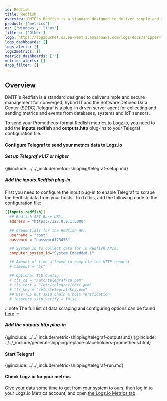 ```yaml
---
id: Redfish
title: Redfish
overview: DMTF's Redfish is a standard designed to deliver simple and secure management for converged, hybrid IT and the Software Defined Data Center (SDDC).Telegraf is a plug-in driven server agent for collecting and sending metrics and events from databases, systems and IoT sensors.
product: ['metrics']
os: ['windows', 'linux']
filters: ['Other']
logo: https://logzbucket.s3.eu-west-1.amazonaws.com/logz-docs/shipper-logos/redfish-logo.png
logs_dashboards: []
logs_alerts: []
logs2metrics: []
metrics_dashboards: ['']
metrics_alerts: []
drop_filter: []
---
```




## Overview

DMTF's Redfish is a standard designed to deliver simple and secure management for converged, hybrid IT and the Software Defined Data Center (SDDC).Telegraf is a plug-in driven server agent for collecting and sending metrics and events from databases, systems and IoT sensors.

To send your Prometheus-format Redfish metrics to Logz.io, you need to add the **inputs.redfish** and **outputs.http** plug-ins to your Telegraf configuration file.

#### Configure Telegraf to send your metrics data to Logz.io

 

##### Set up Telegraf v1.17 or higher

{@include: ../../_include/metric-shipping/telegraf-setup.md}

##### Add the inputs.Redfish plug-in

First you need to configure the input plug-in to enable Telegraf to scrape the Redfish data from your hosts. To do this, add the following code to the configuration file:

``` ini
[[inputs.redfish]]
  ## Redfish API Base URL.
  address = "https://127.0.0.1:5000"

  ## Credentials for the Redfish API.
  username = "root"
  password = "password123456"

  ## System Id to collect data for in Redfish APIs.
  computer_system_id="System.Embedded.1"

  ## Amount of time allowed to complete the HTTP request
  # timeout = "5s"

  ## Optional TLS Config
  # tls_ca = "/etc/telegraf/ca.pem"
  # tls_cert = "/etc/telegraf/cert.pem"
  # tls_key = "/etc/telegraf/key.pem"
  ## Use TLS but skip chain & host verification
  # insecure_skip_verify = false
```

:::note
The full list of data scraping and configuring options can be found [here](https://github.com/influxdata/telegraf/blob/release-1.18/plugins/inputs/redfish/README.md)
:::
 

##### Add the outputs.http plug-in
  
{@include: ../../_include/metric-shipping/telegraf-outputs.md}
{@include: ../../_include/general-shipping/replace-placeholders-prometheus.html}

#### Start Telegraf

{@include: ../../_include/metric-shipping/telegraf-run.md}  
  
#### Check Logz.io for your metrics

Give your data some time to get from your system to ours, then log in to your Logz.io Metrics account, and open [the Logz.io Metrics tab](https://app.logz.io/#/dashboard/metrics/).


 
